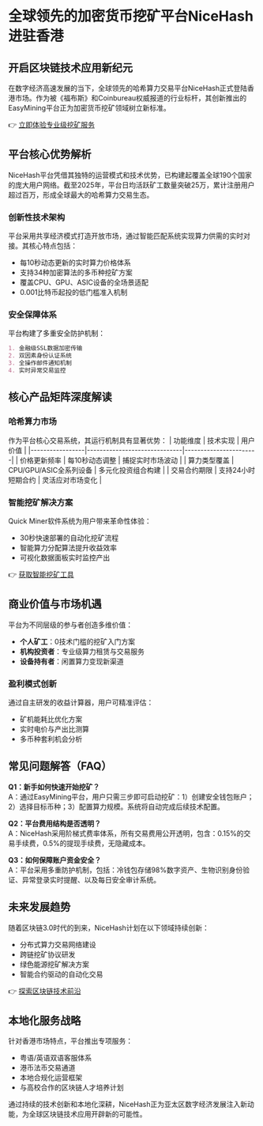 # 全球领先的加密货币挖矿平台NiceHash进驻香港

## 开启区块链技术应用新纪元
在数字经济高速发展的当下，全球领先的哈希算力交易平台NiceHash正式登陆香港市场。作为被《福布斯》和Coinbureau权威报道的行业标杆，其创新推出的EasyMining平台正为加密货币挖矿领域树立新标准。

👉 [立即体验专业级挖矿服务](https://bit.ly/okx_welcome)

## 平台核心优势解析
NiceHash平台凭借其独特的运营模式和技术优势，已构建起覆盖全球190个国家的庞大用户网络。截至2025年，平台日均活跃矿工数量突破25万，累计注册用户超过百万，形成全球最大的哈希算力交易生态。

### 创新性技术架构
平台采用共享经济模式打造开放市场，通过智能匹配系统实现算力供需的实时对接。其核心特点包括：
- 每10秒动态更新的实时算力价格体系
- 支持34种加密算法的多币种挖矿方案
- 覆盖CPU、GPU、ASIC设备的全场景适配
- 0.001比特币起投的低门槛准入机制

### 安全保障体系
平台构建了多重安全防护机制：
```markdown
1. 金融级SSL数据加密传输
2. 双因素身份认证系统
3. 全操作邮件通知机制
4. 实时异常交易监控
```

## 核心产品矩阵深度解读
### 哈希算力市场
作为平台核心交易系统，其运行机制具有显著优势：
| 功能维度        | 技术实现                     | 用户价值               |
|-----------------|------------------------------|-----------------------|
| 价格更新频率    | 每10秒动态调整               | 捕捉实时市场波动       |
| 算力类型覆盖    | CPU/GPU/ASIC全系列设备       | 多元化投资组合构建     |
| 交易合约期限    | 支持24小时短期合约           | 灵活应对市场变化       |

### 智能挖矿解决方案
Quick Miner软件系统为用户带来革命性体验：
- 30秒快速部署的自动化挖矿流程
- 智能算力分配算法提升收益效率
- 可视化数据面板实时监控产出

👉 [获取智能挖矿工具](https://bit.ly/okx_welcome)

## 商业价值与市场机遇
平台为不同层级的参与者创造多维价值：
- **个人矿工**：0技术门槛的挖矿入门方案
- **机构投资者**：专业级算力租赁与交易服务
- **设备持有者**：闲置算力变现新渠道

### 盈利模式创新
通过自主研发的收益计算器，用户可精准评估：
- 矿机能耗比优化方案
- 实时电价与产出比测算
- 多币种套利机会分析

## 常见问题解答（FAQ）
**Q1：新手如何快速开始挖矿？**  
A：通过EasyMining平台，用户只需三步即可启动挖矿：1）创建安全钱包账户；2）选择目标币种；3）配置算力规模。系统将自动完成后续技术配置。

**Q2：平台费用结构是否透明？**  
A：NiceHash采用阶梯式费率体系，所有交易费用公开透明，包含：0.15%的交易手续费，0.5%的提现手续费，无隐藏成本。

**Q3：如何保障账户资金安全？**  
A：平台采用多重防护机制，包括：冷钱包存储98%数字资产、生物识别身份验证、异常登录实时提醒、以及每日安全审计系统。

## 未来发展趋势
随着区块链3.0时代的到来，NiceHash计划在以下领域持续创新：
- 分布式算力交易网络建设
- 跨链挖矿协议研发
- 绿色能源挖矿解决方案
- 智能合约驱动的自动化交易

👉 [探索区块链技术前沿](https://bit.ly/okx_welcome)

## 本地化服务战略
针对香港市场特点，平台推出专项服务：
- 粤语/英语双语客服体系
- 港币法币交易通道
- 本地合规化运营框架
- 与高校合作的区块链人才培养计划

通过持续的技术创新和本地化深耕，NiceHash正为亚太区数字经济发展注入新动能，为全球区块链技术应用开辟新的可能性。